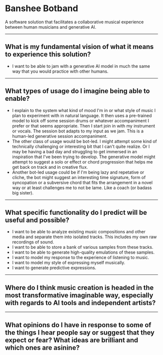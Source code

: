 # Banshee Botband
A software solution that facilitates a collaborative musical experience between human musicians and generative AI.

---

## What is my fundamental vision of what it means to experience this solution?
- I want to be able to jam with a generative AI model in much the same way that you would practice with other humans.

---

## What types of usage do I imagine being able to enable?
- I explain to the system what kind of mood I'm in or what style of music I plan to experiment with in natural language. It then uses a pre-trained model to kick off some session drums or whatever accompaniment I prefer or that seems appropriate. Then I start join in with my instrument or vocals. The session bot adapts to my input as we jam. This is a human-led generative session accompaniment.
- The other class of usage would be bot-led. I might attempt some kind of technically challenging or interesting bit that I can't quite realize. Or I may be having a bad day and struggling to get immersed in an inspiration that I've been trying to develop. The generative model might attempt to suggest a solo or effect or chord progression that helps me get back on track and in creative flux.
- Another bot-led usage could be if I'm being lazy and repetative or cliche, the bot might suggest an interesting time signature, form of syncopation or a subversive chord that fits the arrangement in a novel way or at least challenges me to not be lame. Like a coach (or badass big sister).

---

## What specific functionality do I predict will be useful and possible?
- I want to be able to analyze existing music compositions and other media and separate them into isolated tracks. This includes my own raw recordings of sound.
- I want to be able to store a bank of various samples from these tracks.
- I want to be able to generate high-quality emulations of these samples.
- I want to model my response to the experience of listening to music.
- I want to model my style of expressing myself musically.
- I want to generate predictive expressions.

---

## Where do I think music creation is headed in the most transformative imaginable way, especially with regards to AI tools and independent artists?

---

## What opinions do I have in response to some of the things I hear people say or suggest that they expect or fear? What ideas are brilliant and which ones are asinine?

